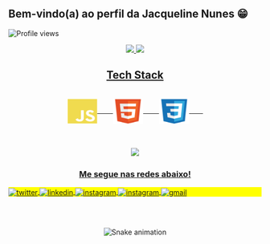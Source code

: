 ## Bem-vindo(a) ao perfil da Jacqueline Nunes 😁

<p align="left"> <img src="https://komarev.com/ghpvc/?username=jacquenunes&color=yellow" alt="Profile views" /> </p>

 <div align="center">
   <a href="https://github.com/jacquenunes">
   <img height="180em" src="https://github-readme-stats.vercel.app/api?username=JacqueNunes&show_icons=true&theme=tokyonight&include_all_commits=true&count_private=true"/>
   <img height="180em" src="https://github-readme-stats.vercel.app/api/top-langs/?username=JacqueNunes&layout=compact&langs_count=6&theme=tokyonight"/>
    
##  Tech Stack

<!-- ![JavaScript](https://img.shields.io/badge/-JavaScript-05122A?style=flat&logo=javascript)&nbsp;
![HTML](https://img.shields.io/badge/-HTML-05122A?style=flat&logo=HTML5)&nbsp;
![CSS](https://img.shields.io/badge/-CSS-05122A?style=flat&logo=CSS3&logoColor=1572B6)&nbsp;
<!-- ![React](https://img.shields.io/badge/-React-05122A?style=flat&logo=react)&nbsp; -->
<!-- ![Git](https://img.shields.io/badge/-Git-05122A?style=flat&logo=git)&nbsp;
![GitHub](https://img.shields.io/badge/-GitHub-05122A?style=flat&logo=github)&nbsp;
<br><br> --> 

</div>
 <div style="display: inline_block" align="center"><br>
  <img align="center" alt="Js" height="50" width="60" src="https://raw.githubusercontent.com/devicons/devicon/master/icons/javascript/javascript-plain.svg">&nbsp; &nbsp; &nbsp; &nbsp;
<!--    <img align="center" alt="Clara-React" height="50" width="60" src="https://raw.githubusercontent.com/devicons/devicon/master/icons/react/react-original.svg">&nbsp; &nbsp; &nbsp; &nbsp; -->
  <img align="center" alt="HTML" height="50" width="60" src="https://raw.githubusercontent.com/devicons/devicon/master/icons/html5/html5-original.svg">&nbsp; &nbsp; &nbsp; &nbsp;
  <img align="center" alt="CSS" height="50" width="60" src="https://raw.githubusercontent.com/devicons/devicon/master/icons/css3/css3-original.svg">&nbsp; &nbsp; &nbsp; &nbsp; 

  <br>
 <br>


<!-- <div align="center" style="display: inline_block"><br>
<!--   <img align="center" alt="Js" height="50" width="60" src="https://raw.githubusercontent.com/devicons/devicon/master/icons/javascript/javascript-plain.svg">
  <img align="center" alt="HTML" height="50" width="60" src="https://raw.githubusercontent.com/devicons/devicon/master/icons/html5/html5-original.svg">
  <img align="center" alt="CSS" height="50" width="60" src="https://raw.githubusercontent.com/devicons/devicon/master/icons/css3/css3-original.svg">
 <img align="left" alt="Git" height="50" width="60" src="https://cdn.jsdelivr.net/gh/devicons/devicon/icons/git/git-original.svg">&nbsp; &nbsp; &nbsp; &nbsp;
 <img align="left" alt="Github" height="50" width="60" src="https://cdn.jsdelivr.net/gh/devicons/devicon/icons/github/github-original-wordmark.svg">&nbsp; &nbsp; &nbsp; &nbsp;
</div> -->
 
 <br>
 
 <p align="center">
  <img src="https://github-profile-trophy.vercel.app/?username=MarcioTanan&theme=dracula&row=2&no-bg=true&column=3&margin-w=15&margin-h=15" />
</p>


 ### Me segue nas redes abaixo!

 <p align="left" style="background:yellow">

<a href="https://twitter.com/JacquelineNunes" target="_blank">
  <img align="center" src="https://img.shields.io/badge/-jacquelinenunes-05122A?style=flat&logo=twitter" alt="twitter"/>  
</a>
<a href="https://www.linkedin.com/in/jacqueline-nunes-vicente-39a9991b2/" target="_blank">
  <img align="center" src="https://img.shields.io/badge/-jacquelinenunes-05122A?style=flat&logo=linkedin" alt="linkedin"/>
</a>
<a href="https://www.instagram.com/jacquelinenunes" target="_blank">
 <img align="center" src="https://img.shields.io/badge/-jacquelinenunes-05122A?style=flat&logo=instagram" alt="instagram"/>
</a>
  <a href="https://discord.com/channels/@me" target="_blank">
 <img align="center" src="https://img.shields.io/badge/-jacquelinenunes-05122A?style=flat&logo=discord" alt="instagram"/>
</a>
 
<a href="mailto:jnunes.vicente@gmail.com" target="_blank">
 <img align="center" src="https://img.shields.io/badge/-jacquelinenunes-05122A?style=flat&logo=gmail" alt="gmail"/>
</a>
</p>
<br><br> 
 
<!--  [![github-readme-twitter](https://github-readme-twitter.gazf.vercel.app/api?id=jacquelinenunes)](https://github.com/gazf/github-readme-twitter) -->
 
<!-- <div align="center"> 
  
 
 <img align="center" alt="Marcio.pic"  height = "500" width="800" src="https://user-images.githubusercontent.com/70382532/138322189-2db8df52-9dcb-40a0-88a8-c365466bd33d.gif">
</div> -->
 
  
 
  ![Snake animation](https://github.com/JacqueNunes/JacqueNunes/blob/output/github-contribution-grid-snake.svg)

</div>
